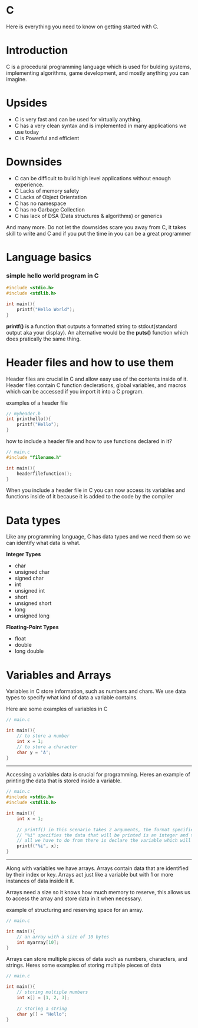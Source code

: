 # C

Here is everything you need to know on getting started with C.

# Introduction

C is a procedural programming language which is used for bulding systems, implementing algorithms, game development, and mostly anything you can imagine.

# Upsides

- C is very fast and can be used for virtually anything. 
- C has a very clean syntax and is implemented in many applications we use today
- C is Powerful and efficient



# Downsides

- C can be difficult to build high level applications without enough experience.
- C Lacks of memory safety 
- C Lacks of Object Orientation
- C has no namespace
- C has no Garbage Collection
- C has lack of DSA (Data structures & algorithms) or generics

And many more. Do not let the downsides scare you away from C, it takes skill to write and C and if you put the time in you can be a great programmer

# Language basics

### simple hello world program in C
```c
#include <stdio.h>
#include <stdlib.h>

int main(){
    printf("Hello World");
}
```
**printf()** is a function that outputs a formatted string to stdout(standard output aka your display). An alternative would be the **puts()** function which does pratically the same thing.

# Header files and how to use them

Header files are crucial in C and allow easy use of the contents inside of it. 
Header files contain C function declerations, global variables, and macros which can be accessed if you import it into a C program.


examples of a header file
```c
// myheader.h
int printhello(){
    printf("Hello");
}
```

how to include a header file and how to use functions declared in it?
```c
// main.c
#include "filename.h"

int main(){
    headerfilefunction();
}
```

When you include a header file in C you can now access its variables and functions inside of it because it is added to the code by the compiler

# Data types

Like any programming language, C has data types and we need them so we can identify what data is what.

**Integer Types**
- char
- unsigned char
- signed char
- int
- unsigned int
- short
- unsigned short
- long 
- unsigned long

**Floating-Point Types**
- float
- double
- long double

# Variables and Arrays

Variables in C store information, such as numbers and chars. We use data types to specify what kind of data a variable contains.

Here are some examples of variables in C
```c
// main.c

int main(){
    // to store a number
    int x = 1;
    // to store a character
    char y = 'A';
}
```
-----

Accessing a variables data is crucial for programming.
Heres an example of printing the data that is stored inside a variable.
```c
// main.c
#include <stdio.h>
#include <stdlib.h>

int main(){
    int x = 1;
    
    // printf() in this scenario takes 2 arguments, the format specifier (the "%i"), and the data that is going to be printed. 
    // "%i" specifies the data that will be printed is an integer and to treat it like an integer.
    // all we have to do from there is declare the variable which will return the data it is set to.
    printf("%i", x);
}
```

-----

Along with variables we have arrays. Arrays contain data that are identified by their index or key.
Arrays act just like a variable but with 1 or more instances of data inside it it.


Arrays need a size so it knows how much memory to reserve, this allows us to access the array and store data in it when necessary.

example of structuring and reserving space for an array.
```c
// main.c

int main(){
    // an array with a size of 10 bytes
    int myarray[10];
}
```

Arrays can store multiple pieces of data such as numbers, characters, and strings.
Heres some examples of storing multiple pieces of data
```c
// main.c

int main(){
    // storing multiple numbers
    int x[] = [1, 2, 3];
    
    // storing a string
    char y[] = "Hello";
}
```
